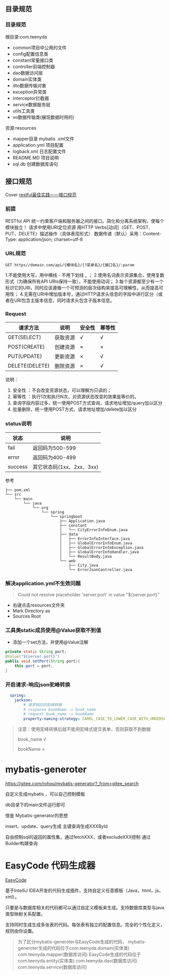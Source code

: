## 目录规范
### 目录规范
根目录:com.teenyda
- common项目中公用的文件
- config配置信息类
- constant常量接口类
- controller前端控制器
- dao数据访问层
- domain实体类
- dto数据传输对象
- exception异常类
- interceptor拦截器
- service数据服务层
- utils工具类
- vo数据传输类(展现数据时用的)

资源:resources
- mapper目录 mybatis .xml文件
- application.yml 项目配置
- logback.xml 日志配置文件
- README.MD 项目说明
- sql.db 创建数据库语句

## 接口规范
Cover [restful最佳实践——接口规范](https://www.toutiao.com/i6634864990727717384/)
### 前提
RESTful API 统一约束客户端和服务器之间的接口。简化和分离系统架构，使每个模块独立！
请求中使用URI定位资源
用HTTP Verbs[动词]（GET、POST、PUT、DELETE）描述操作（具体表现形式）
数据传递（默认）采用：Content-Type: application/json; charset=utf-8

### URL规范
```text
GET https//domain.com/api/{模块名}/{?菜单名}/{接口名}/:param
```
1.不能使用大写，用中横线 - 不用下划线 _ ；
2.使用名词表示资源集合，使用复数形式（为确保所有API URIs保持一致），不能使用动词；
3.每个资源都至少有一个标识它的URI，同时应该遵循一个可预测的层次结构来提高可理解性，从而提高可用性；
4.无需在URI中增加版本号，通过HTTP请求头信息的字段中进行区分（或者在URI包含主版本信息，同时请求头包含子版本信息。

### Request
|请求方法|说明|安全性|幂等性|
|---|---|---|---|
|GET(SELECT)|获取资源|√|√|
|POST(CREATE)|创建资源|×|×|
|PUT(UPDATE)|更新资源|×|√|
|DELETE(DELETE)|删除资源|×|√|
说明：
1. 安全性 ：不会改变资源状态，可以理解为只读的；
2. 幂等性 ：执行1次和执行N次，对资源状态改变的效果是等价的。
3. 查询字段内容过多，统一使用POST方式查询，请求地址增加/query加以区分
4. 批量删除，统一使用POST方式，请求地址增加/delete加以区分

### status说明
| 状态 | 说明 |
| -----| -----|
|fail | 返回码为500-599|
|error|返回码为400-499|
|success|其它状态码(1xx、2xx、3xx)|

参考
```
├── pom.xml
└── src
    └── main
        └── java
            └── org
                └── spring
                    └── springboot
                        ├── Application.java
                        ├── constant
                        │   └── CityErrorInfoEnum.java
                        ├── data
                        │   ├── ErrorInfoInterface.java
                        │   ├── GlobalErrorInfoEnum.java
                        │   ├── GlobalErrorInfoException.java
                        │   ├── GlobalErrorInfoHandler.java
                        │   └── ResultBody.java
                        └── web
                            ├── City.java
                            └── ErrorJsonController.java
```


### 解决application.yml不生效问题
> Could not resolve placeholder 'server.port' in value "${server.port}"
- 右键点击resources文件夹
- Mark Directory as 
- Sources Root

### 工具类static成员使用@Value获取不到值
- 添加一个set方法，并使用@Value注解
```java
private static String port;
@Value("${server.port}")
public void setPort(String port){
    this.port = port;
}
```

### 开启请求-响应json驼峰转换
```yaml
  spring:
    jackson:
        # 请求响应的驼峰转换
        # response bookName -> book_name
        # request book_name -> bookName
        property-naming-strategy: CAMEL_CASE_TO_LOWER_CASE_WITH_UNDERSCORES
```
> 注意：使用驼峰转换后就不能用驼峰式提交表单，否则获取不到数据
>
> book_name √
>
> bookName ×

# mybatis-generoter
https://gitee.com/rohou/mybatis-generator?_from=gitee_search

自定义生成mybatis ，可以自己控制模板

db目录下的main文件运行即可

借鉴 Mybatis-generator的思想

insert、update、query生成 主键查询生成XXXById

自由控制sql的返回的属性集，通过fetchXXX，或者excludeXXX控制 通过Builder构建查询


# EasyCode 代码生成器
[EasyCode](https://plugins.jetbrains.com/plugin/10954-easy-code)

基于IntelliJ IDEA开发的代码生成插件，支持自定义任意模板（Java，html，js，xml）。

只要是与数据库相关的代码都可以通过自定义模板来生成。支持数据库类型与java类型映射关系配置。

支持同时生成生成多张表的代码。每张表有独立的配置信息。完全的个性化定义，规则由你设置。

> 为了区分mybatis-generoter与EasyCode生成的代码，
> mybatis-generoter生成的代码位于com.teenyda.domain(实体类) com.teenyda.mapper(数据库访问) 
> EasyCode生成的代码位于com.teenyda.entity(实体类) com.teenyda.dao(数据库访问) com.teenyda.service(数据库访问) 